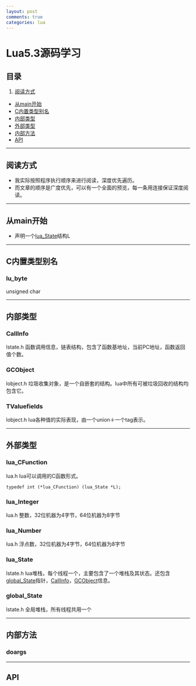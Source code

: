 ```yaml
---
layout: post
comments: true
categories: lua
---
```

# Lua5.3源码学习

## 目录
1. [阅读方式](#阅读方式)
- [从main开始](#从main开始)
- [C内置类型别名](#C内置类型别名)
- [内部类型](#内部类型)
- [外部类型](#外部类型)
- [内部方法](#内部方法)
- [API](#api)

-------------------------------------------------------

## 阅读方式
- 我实际按照程序执行顺序来进行阅读，深度优先遍历。
- 而文章的顺序是广度优先，可以有一个全面的预览，每一条用连接保证深度阅读。


-------------------------------------------------------

## 从main开始
- 声明一个[lua_State](#lua_state)结构L


-------------------------------------------------------

## C内置类型别名

### lu_byte
unsigned char


-------------------------------------------------------

## 内部类型

### CallInfo
lstate.h 函数调用信息，链表结构，包含了函数基地址，当前PC地址，函数返回值个数。

### GCObject
lobject.h 垃圾收集对象，是一个自嵌套的结构。lua中所有可被垃圾回收的结构均包含它。

### TValuefields
lobject.h lua各种值的实际表现，由一个union＋一个tag表示。


-------------------------------------------------------

## 外部类型


### lua_CFunction
lua.h lua可以调用的C函数形式。

    typedef int (*lua_CFunction) (lua_State *L);
    

### lua_Integer
lua.h 整数，32位机器为4字节，64位机器为8字节


### lua_Number
lua.h 浮点数，32位机器为4字节，64位机器为8字节


<span id='lua_state'></span>

### lua_State
lstate.h lua堆栈，每个线程一个，主要包含了一个堆栈及其状态。还包含[global_State](#global_state)指针，[CallInfo](#callinfo)，[GCObject](#gcobject)信息。

<span id='global_state'></span>

### global_State
lstate.h 全局堆栈，所有线程共用一个


-------------------------------------------------------

## 内部方法

### doargs


-------------------------------------------------------

## API
